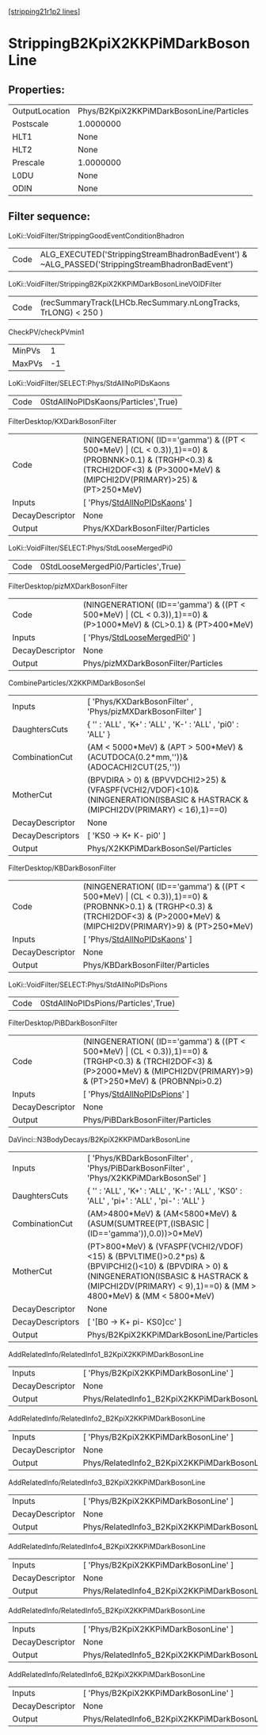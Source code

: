 [[stripping21r1p2 lines]](./stripping21r1p2-index)

# StrippingB2KpiX2KKPiMDarkBosonLine

## Properties:

|                |                                          |
|----------------|------------------------------------------|
| OutputLocation | Phys/B2KpiX2KKPiMDarkBosonLine/Particles |
| Postscale      | 1.0000000                                |
| HLT1           | None                                     |
| HLT2           | None                                     |
| Prescale       | 1.0000000                                |
| L0DU           | None                                     |
| ODIN           | None                                     |

## Filter sequence:

LoKi::VoidFilter/StrippingGoodEventConditionBhadron

|      |                                                                                                |
|------|------------------------------------------------------------------------------------------------|
| Code | ALG_EXECUTED('StrippingStreamBhadronBadEvent') & ~ALG_PASSED('StrippingStreamBhadronBadEvent') |

LoKi::VoidFilter/StrippingB2KpiX2KKPiMDarkBosonLineVOIDFilter

|      |                                                                |
|------|----------------------------------------------------------------|
| Code | (recSummaryTrack(LHCb.RecSummary.nLongTracks, TrLONG) \< 250 ) |

CheckPV/checkPVmin1

|        |     |
|--------|-----|
| MinPVs | 1   |
| MaxPVs | -1  |

LoKi::VoidFilter/SELECT:Phys/StdAllNoPIDsKaons

|      |                                     |
|------|-------------------------------------|
| Code | 0StdAllNoPIDsKaons/Particles',True) |

FilterDesktop/KXDarkBosonFilter

|                 |                                                                                                                                                                                        |
|-----------------|----------------------------------------------------------------------------------------------------------------------------------------------------------------------------------------|
| Code            | (NINGENERATION( (ID=='gamma') & ((PT \< 500\*MeV) \| (CL \< 0.3)),1)==0) & (PROBNNK\>0.1) & (TRGHP\<0.3) & (TRCHI2DOF\<3) & (P\>3000\*MeV) & (MIPCHI2DV(PRIMARY)\>25) & (PT\>250\*MeV) |
| Inputs          | [ 'Phys/[StdAllNoPIDsKaons](./stripping21r1p2-commonparticles-stdallnopidskaons)' ]                                                                                                  |
| DecayDescriptor | None                                                                                                                                                                                   |
| Output          | Phys/KXDarkBosonFilter/Particles                                                                                                                                                       |

LoKi::VoidFilter/SELECT:Phys/StdLooseMergedPi0

|      |                                     |
|------|-------------------------------------|
| Code | 0StdLooseMergedPi0/Particles',True) |

FilterDesktop/pizMXDarkBosonFilter

|                 |                                                                                                                        |
|-----------------|------------------------------------------------------------------------------------------------------------------------|
| Code            | (NINGENERATION( (ID=='gamma') & ((PT \< 500\*MeV) \| (CL \< 0.3)),1)==0) & (P\>1000\*MeV) & (CL\>0.1) & (PT\>400\*MeV) |
| Inputs          | [ 'Phys/[StdLooseMergedPi0](./stripping21r1p2-commonparticles-stdloosemergedpi0)' ]                                  |
| DecayDescriptor | None                                                                                                                   |
| Output          | Phys/pizMXDarkBosonFilter/Particles                                                                                    |

CombineParticles/X2KKPiMDarkBosonSel

|                  |                                                                                                                                    |
|------------------|------------------------------------------------------------------------------------------------------------------------------------|
| Inputs           | [ 'Phys/KXDarkBosonFilter' , 'Phys/pizMXDarkBosonFilter' ]                                                                       |
| DaughtersCuts    | { '' : 'ALL' , 'K+' : 'ALL' , 'K-' : 'ALL' , 'pi0' : 'ALL' }                                                                       |
| CombinationCut   | (AM \< 5000\*MeV) & (APT \> 500\*MeV) & (ACUTDOCA(0.2\*mm,''))& (ADOCACHI2CUT(25,''))                                              |
| MotherCut        | (BPVDIRA \> 0) & (BPVVDCHI2\>25) & (VFASPF(VCHI2/VDOF)\<10)& (NINGENERATION(ISBASIC & HASTRACK & (MIPCHI2DV(PRIMARY) \< 16),1)==0) |
| DecayDescriptor  | None                                                                                                                               |
| DecayDescriptors | [ 'KS0 -\> K+ K- pi0' ]                                                                                                          |
| Output           | Phys/X2KKPiMDarkBosonSel/Particles                                                                                                 |

FilterDesktop/KBDarkBosonFilter

|                 |                                                                                                                                                                                       |
|-----------------|---------------------------------------------------------------------------------------------------------------------------------------------------------------------------------------|
| Code            | (NINGENERATION( (ID=='gamma') & ((PT \< 500\*MeV) \| (CL \< 0.3)),1)==0) & (PROBNNK\>0.1) & (TRGHP\<0.3) & (TRCHI2DOF\<3) & (P\>2000\*MeV) & (MIPCHI2DV(PRIMARY)\>9) & (PT\>250\*MeV) |
| Inputs          | [ 'Phys/[StdAllNoPIDsKaons](./stripping21r1p2-commonparticles-stdallnopidskaons)' ]                                                                                                 |
| DecayDescriptor | None                                                                                                                                                                                  |
| Output          | Phys/KBDarkBosonFilter/Particles                                                                                                                                                      |

LoKi::VoidFilter/SELECT:Phys/StdAllNoPIDsPions

|      |                                     |
|------|-------------------------------------|
| Code | 0StdAllNoPIDsPions/Particles',True) |

FilterDesktop/PiBDarkBosonFilter

|                 |                                                                                                                                                                                        |
|-----------------|----------------------------------------------------------------------------------------------------------------------------------------------------------------------------------------|
| Code            | (NINGENERATION( (ID=='gamma') & ((PT \< 500\*MeV) \| (CL \< 0.3)),1)==0) & (TRGHP\<0.3) & (TRCHI2DOF\<3) & (P\>2000\*MeV) & (MIPCHI2DV(PRIMARY)\>9) & (PT\>250\*MeV) & (PROBNNpi\>0.2) |
| Inputs          | [ 'Phys/[StdAllNoPIDsPions](./stripping21r1p2-commonparticles-stdallnopidspions)' ]                                                                                                  |
| DecayDescriptor | None                                                                                                                                                                                   |
| Output          | Phys/PiBDarkBosonFilter/Particles                                                                                                                                                      |

DaVinci::N3BodyDecays/B2KpiX2KKPiMDarkBosonLine

|                  |                                                                                                                                                                                                                       |
|------------------|-----------------------------------------------------------------------------------------------------------------------------------------------------------------------------------------------------------------------|
| Inputs           | [ 'Phys/KBDarkBosonFilter' , 'Phys/PiBDarkBosonFilter' , 'Phys/X2KKPiMDarkBosonSel' ]                                                                                                                               |
| DaughtersCuts    | { '' : 'ALL' , 'K+' : 'ALL' , 'K-' : 'ALL' , 'KS0' : 'ALL' , 'pi+' : 'ALL' , 'pi-' : 'ALL' }                                                                                                                          |
| CombinationCut   | (AM\>4800\*MeV) & (AM\<5800\*MeV) & (ASUM(SUMTREE(PT,(ISBASIC \| (ID=='gamma')),0.0))\>0\*MeV)                                                                                                                        |
| MotherCut        | (PT\>800\*MeV) & (VFASPF(VCHI2/VDOF)\<15) & (BPVLTIME()\>0.2\*ps) & (BPVIPCHI2()\<10) & (BPVDIRA \> 0) & (NINGENERATION(ISBASIC & HASTRACK & (MIPCHI2DV(PRIMARY) \< 9),1)==0) & (MM \> 4800\*MeV) & (MM \< 5800\*MeV) |
| DecayDescriptor  | None                                                                                                                                                                                                                  |
| DecayDescriptors | [ '[B0 -\> K+ pi- KS0]cc' ]                                                                                                                                                                                       |
| Output           | Phys/B2KpiX2KKPiMDarkBosonLine/Particles                                                                                                                                                                              |

AddRelatedInfo/RelatedInfo1_B2KpiX2KKPiMDarkBosonLine

|                 |                                                       |
|-----------------|-------------------------------------------------------|
| Inputs          | [ 'Phys/B2KpiX2KKPiMDarkBosonLine' ]                |
| DecayDescriptor | None                                                  |
| Output          | Phys/RelatedInfo1_B2KpiX2KKPiMDarkBosonLine/Particles |

AddRelatedInfo/RelatedInfo2_B2KpiX2KKPiMDarkBosonLine

|                 |                                                       |
|-----------------|-------------------------------------------------------|
| Inputs          | [ 'Phys/B2KpiX2KKPiMDarkBosonLine' ]                |
| DecayDescriptor | None                                                  |
| Output          | Phys/RelatedInfo2_B2KpiX2KKPiMDarkBosonLine/Particles |

AddRelatedInfo/RelatedInfo3_B2KpiX2KKPiMDarkBosonLine

|                 |                                                       |
|-----------------|-------------------------------------------------------|
| Inputs          | [ 'Phys/B2KpiX2KKPiMDarkBosonLine' ]                |
| DecayDescriptor | None                                                  |
| Output          | Phys/RelatedInfo3_B2KpiX2KKPiMDarkBosonLine/Particles |

AddRelatedInfo/RelatedInfo4_B2KpiX2KKPiMDarkBosonLine

|                 |                                                       |
|-----------------|-------------------------------------------------------|
| Inputs          | [ 'Phys/B2KpiX2KKPiMDarkBosonLine' ]                |
| DecayDescriptor | None                                                  |
| Output          | Phys/RelatedInfo4_B2KpiX2KKPiMDarkBosonLine/Particles |

AddRelatedInfo/RelatedInfo5_B2KpiX2KKPiMDarkBosonLine

|                 |                                                       |
|-----------------|-------------------------------------------------------|
| Inputs          | [ 'Phys/B2KpiX2KKPiMDarkBosonLine' ]                |
| DecayDescriptor | None                                                  |
| Output          | Phys/RelatedInfo5_B2KpiX2KKPiMDarkBosonLine/Particles |

AddRelatedInfo/RelatedInfo6_B2KpiX2KKPiMDarkBosonLine

|                 |                                                       |
|-----------------|-------------------------------------------------------|
| Inputs          | [ 'Phys/B2KpiX2KKPiMDarkBosonLine' ]                |
| DecayDescriptor | None                                                  |
| Output          | Phys/RelatedInfo6_B2KpiX2KKPiMDarkBosonLine/Particles |
